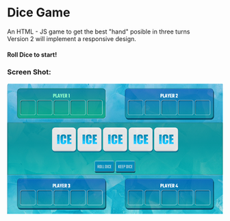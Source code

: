 # Dice Game
An HTML - JS game to get the best "hand" posible in three turns</br>
Version 2 will implement a responsive design.</br>
#### Roll Dice to start!</br> 
### Screen Shot:
![Screenshot](dice.png)
